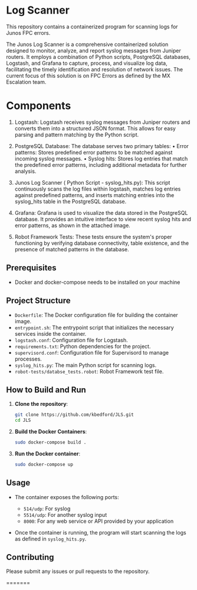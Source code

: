 # Log Scanner 

This repository contains a containerized program for scanning logs for Junos FPC errors.

The Junos Log Scanner is a comprehensive containerized solution designed to monitor, analyze, and report syslog messages from Juniper routers. It employs a combination of Python scripts, PostgreSQL databases, Logstash, and Grafana to capture, process, and visualize log data, facilitating the timely identification and resolution of network issues. The current focus of this solution is on FPC Errors as defined by the MX Escalation team.


# Components

1.	Logstash: Logstash receives syslog messages from Juniper routers and converts them into a structured JSON format. This allows for easy parsing and pattern matching by the Python   script.

2.	PostgreSQL Database: The database serves two primary tables:
•	Error patterns: Stores predefined error patterns to be matched against incoming syslog messages.
•	Syslog hits: Stores log entries that match the predefined error patterns, including additional metadata for further analysis.

3.	Junos Log Scanner ( Python Script - syslog_hits.py): This script continuously scans the log files within logstash, matches log entries against predefined patterns, and inserts matching entries into the syslog_hits table in the PostgreSQL database.

4.	Grafana: Grafana is used to visualize the data stored in the PostgreSQL database. It provides an intuitive interface to view recent syslog hits and error patterns, as shown in the attached image.

5.	Robot Framework Tests: These tests ensure the system's proper functioning by verifying database connectivity, table existence, and the presence of matched patterns in the database.



## Prerequisites

- Docker and docker-compose needs to be installed on your machine

## Project Structure

- `Dockerfile`: The Docker configuration file for building the container image.
- `entrypoint.sh`: The entrypoint script that initializes the necessary services inside the container.
- `logstash.conf`: Configuration file for Logstash.
- `requirements.txt`: Python dependencies for the project.
- `supervisord.conf`: Configuration file for Supervisord to manage processes.
- `syslog_hits.py`: The main Python script for scanning logs.
- `robot-tests/databse_tests.robot`: Robot Framework test file.

## How to Build and Run

1. **Clone the repository**:
    ```sh
    git clone https://github.com/kbedford/JLS.git
    cd JLS
    ```

2. **Build the Docker Containers**:
    ```sh
    sudo docker-compose build .
    ```

3. **Run the Docker container**:
    ```sh
    sudo docker-compose up
    ```

## Usage

- The container exposes the following ports:
  - `514/udp`: For syslog
  - `5514/udp`: For another syslog input
  - `8000`: For any web service or API provided by your application

- Once the container is running, the program will start scanning the logs as defined in `syslog_hits.py`.

## Contributing

Please submit any issues or pull requests to the repository.

=======

